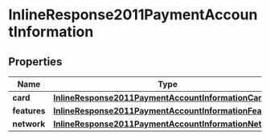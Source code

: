 
# InlineResponse2011PaymentAccountInformation

## Properties
Name | Type | Description | Notes
------------ | ------------- | ------------- | -------------
**card** | [**InlineResponse2011PaymentAccountInformationCard**](InlineResponse2011PaymentAccountInformationCard.md) |  |  [optional]
**features** | [**InlineResponse2011PaymentAccountInformationFeatures**](InlineResponse2011PaymentAccountInformationFeatures.md) |  |  [optional]
**network** | [**InlineResponse2011PaymentAccountInformationNetwork**](InlineResponse2011PaymentAccountInformationNetwork.md) |  |  [optional]




